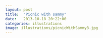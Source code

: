 ```yaml
---
layout: post
title:  "Picnic with sammy"
date:   2013-10-18 20:22:00
categories: illustrations
image: illustrations/picnicWithSammy3.jpg
---
```


